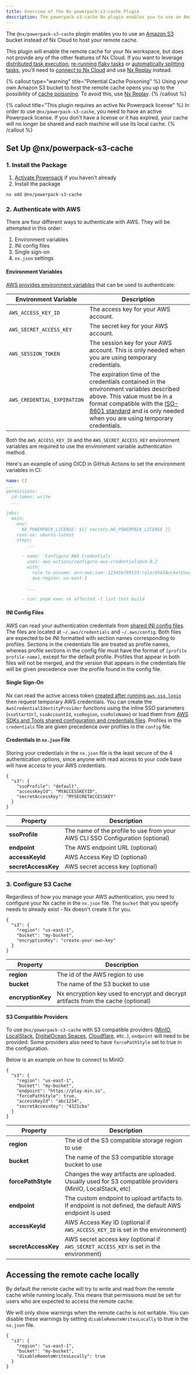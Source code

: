 ```yaml
---
title: Overview of the Nx powerpack-s3-cache Plugin
description: The powerpack-s3-cache Nx plugin enables you to use an Amazon S3 bucket to host your remote cache instead of Nx Cloud
---
```


The `@nx/powerpack-s3-cache` plugin enables you to use an [Amazon S3](https://aws.amazon.com/s3) bucket instead of Nx Cloud to host your remote cache.

This plugin will enable the remote cache for your Nx workspace, but does not provide any of the other features of Nx Cloud. If you want to leverage [distributed task execution](/ci/features/distribute-task-execution), [re-running flaky tasks](/ci/features/flaky-tasks) or [automatically splitting tasks](/ci/features/split-e2e-tasks), you'll need to [connect to Nx Cloud](/ci/intro/connect-to-nx-cloud) and use [Nx Replay](/ci/features/remote-cache) instead.

{% callout type="warning" title="Potential Cache Poisoning" %}
Using your own Amazon S3 bucket to host the remote cache opens you up to the possibility of [cache poisoning](/troubleshooting/unknown-local-cache). To avoid this, use [Nx Replay](/ci/features/remote-cache).
{% /callout %}

{% callout title="This plugin requires an active Nx Powerpack license" %}
In order to use `@nx/powerpack-s3-cache`, you need to have an active Powerpack license. If you don't have a license or it has expired, your cache will no longer be shared and each machine will use its local cache.
{% /callout %}

## Set Up @nx/powerpack-s3-cache

### 1. Install the Package

1. [Activate Powerpack](/nx-enterprise/activate-powerpack) if you haven't already
2. Install the package

```shell
nx add @nx/powerpack-s3-cache
```

### 2. Authenticate with AWS

There are four different ways to authenticate with AWS. They will be attempted in this order:

1. Environment variables
2. INI config files
3. Single sign-on
4. `nx.json` settings

#### Environment Variables

[AWS provides environment variables](https://docs.aws.amazon.com/sdkref/latest/guide/environment-variables.html) that can be used to authenticate:

| **Environment Variable**    | **Description**                                                                                                                                                                                                                                                            |
| --------------------------- | -------------------------------------------------------------------------------------------------------------------------------------------------------------------------------------------------------------------------------------------------------------------------- |
| `AWS_ACCESS_KEY_ID`         | The access key for your AWS account.                                                                                                                                                                                                                                       |
| `AWS_SECRET_ACCESS_KEY`     | The secret key for your AWS account.                                                                                                                                                                                                                                       |
| `AWS_SESSION_TOKEN`         | The session key for your AWS account. This is only needed when you are using temporary credentials.                                                                                                                                                                        |
| `AWS_CREDENTIAL_EXPIRATION` | The expiration time of the credentials contained in the environment variables described above. This value must be in a format compatible with the [ISO-8601 standard](https://en.wikipedia.org/wiki/ISO_8601) and is only needed when you are using temporary credentials. |

Both the `AWS_ACCESS_KEY_ID` and the `AWS_SECRET_ACCESS_KEY` environment variables are required to use the environment variable authentication method.

Here's an example of using OICD in GitHub Actions to set the environment variables in CI:

```yaml {% fileName=".github/workflows/ci.yml" %}
name: CI
...
permissions:
  id-token: write
  ...

jobs:
  main:
    env:
      NX_POWERPACK_LICENSE: ${{ secrets.NX_POWERPACK_LICENSE }}
    runs-on: ubuntu-latest
    steps:
        ...

      - name: 'Configure AWS Credentials'
        uses: aws-actions/configure-aws-credentials@v4.0.2
        with:
          role-to-assume: arn:aws:iam::123456789123:role/GhAIBucketUserRole
          aws-region: us-east-1

        ...

      - run: pnpm exec nx affected -t lint test build
```

#### INI Config Files

AWS can read your authentication credentials from [shared INI config files](https://docs.aws.amazon.com/sdkref/latest/guide/file-format.html). The files are located at `~/.aws/credentials` and `~/.aws/config`. Both files are expected to be INI formatted with section names corresponding to profiles. Sections in the credentials file are treated as profile names, whereas profile sections in the config file must have the format of `[profile profile-name]`, except for the default profile. Profiles that appear in both files will not be merged, and the version that appears in the credentials file will be given precedence over the profile found in the config file.

#### Single Sign-On

Nx can read the active access token [created after running `aws sso login`](https://docs.aws.amazon.com/sdkref/latest/guide/understanding-sso.html) then request temporary AWS credentials. You can create the `AwsCredentialIdentityProvider` functions using the inline SSO parameters (`ssoStartUrl`, `ssoAccountId`, `ssoRegion`, `ssoRoleName`) or load them from [AWS SDKs and Tools shared configuration and credentials files](https://docs.aws.amazon.com/credref/latest/refdocs/creds-config-files.html). Profiles in the `credentials` file are given precedence over profiles in the `config` file.

#### Credentials in `nx.json` File

Storing your credentials in the `nx.json` file is the least secure of the 4 authentication options, since anyone with read access to your code base will have access to your AWS credentials.

```jsonc {% fileName="nx.json" %}
{
  "s3": {
    "ssoProfile": "default",
    "accessKeyId": "MYACCESSKEYID",
    "secretAccessKey": "MYSECRETACCESSKEY"
  }
}
```

| **Property**        | **Description**                                                               |
| ------------------- | ----------------------------------------------------------------------------- |
| **ssoProfile**      | The name of the profile to use from your AWS CLI SSO Configuration (optional) |
| **endpoint**        | The AWS endpoint URL (optional)                                               |
| **accessKeyId**     | AWS Access Key ID (optional)                                                  |
| **secretAccessKey** | AWS secret access key (optional)                                              |

### 3. Configure S3 Cache

Regardless of how you manage your AWS authentication, you need to configure your Nx cache in the `nx.json` file. The `bucket` that you specify needs to already exist - Nx doesn't create it for you.

```jsonc {% fileName="nx.json" %}
{
  "s3": {
    "region": "us-east-1",
    "bucket": "my-bucket",
    "encryptionKey": "create-your-own-key"
  }
}
```

| **Property**      | **Description**                                                                   |
| ----------------- | --------------------------------------------------------------------------------- |
| **region**        | The id of the AWS region to use                                                   |
| **bucket**        | The name of the S3 bucket to use                                                  |
| **encryptionKey** | Nx encryption key used to encrypt and decrypt artifacts from the cache (optional) |

#### S3 Compatible Providers

To use `@nx/powerpack-s3-cache` with S3 compatible providers ([MinIO](https://min.io/product/s3-compatibility), [LocalStack](https://www.localstack.cloud), [DigitalOcean Spaces](https://www.digitalocean.com/products/spaces), [Cloudflare](https://www.cloudflare.com/developer-platform/solutions/s3-compatible-object-storage), etc..), `endpoint` will need to be provided. Some providers also need to have `forcePathStyle` set to true in the configuration.

Below is an example on how to connect to MinIO:

```jsonc {% fileName="nx.json" %}
{
  "s3": {
    "region": "us-east-1",
    "bucket": "my-bucket",
    "endpoint": "https://play.min.io",
    "forcePathStyle": true,
    "accessKeyId": "abc1234",
    "secretAccessKey": "4321cba"
  }
}
```

| **Property**        | **Description**                                                                                           |
| ------------------- | --------------------------------------------------------------------------------------------------------- |
| **region**          | The id of the S3 compatible storage region to use                                                         |
| **bucket**          | The name of the S3 compatible storage bucket to use                                                       |
| **forcePathStyle**  | Changes the way artifacts are uploaded. Usually used for S3 compatible providers (MinIO, LocalStack, etc) |
| **endpoint**        | The custom endpoint to upload artifacts to. If endpoint is not defined, the default AWS endpoint is used  |
| **accessKeyId**     | AWS Access Key ID (optional if `AWS_ACCESS_KEY_ID` is set in the environment)                             |
| **secretAccessKey** | AWS secret access key (optional if `AWS_SECRET_ACCESS_KEY` is set in the environment)                     |

## Accessing the remote cache locally
By default the remote cache will try to write and read from the remote cache while running locally.  This means that permissions must be set for users who are expected to access the remote cache.

We will only show warnings when the remote cache is not writable. You can disable these warnings by setting `disableRemoteWritesLocally` to true in the `nx.json` file.

```jsonc {% fileName="nx.json" %}
{
  "s3": {
    "region": "us-east-1",
    "bucket": "my-bucket",
    "disableRemoteWritesLocally": true
  }
}
```
